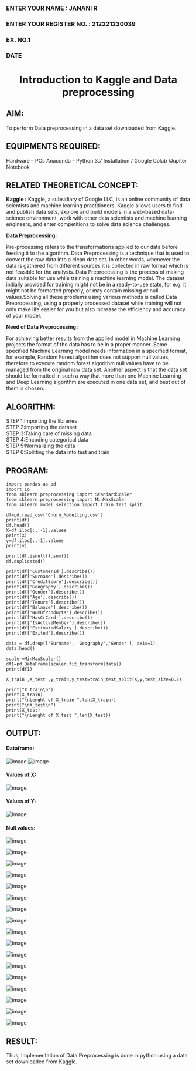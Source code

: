 <H3>ENTER YOUR NAME : JANANI R</H3>
<H3>ENTER YOUR REGISTER NO. : 212221230039</H3>
<H3>EX. NO.1</H3>
<H3>DATE</H3>
<H1 ALIGN =CENTER> Introduction to Kaggle and Data preprocessing</H1>

## AIM:

To perform Data preprocessing in a data set downloaded from Kaggle.

## EQUIPMENTS REQUIRED:
Hardware – PCs
Anaconda – Python 3.7 Installation / Google Colab /Jupiter Notebook

## RELATED THEORETICAL CONCEPT:

**Kaggle :**
Kaggle, a subsidiary of Google LLC, is an online community of data scientists and machine learning practitioners. Kaggle allows users to find and publish data sets, explore and build models in a web-based data-science environment, work with other data scientists and machine learning engineers, and enter competitions to solve data science challenges.

**Data Preprocessing:**

Pre-processing refers to the transformations applied to our data before feeding it to the algorithm. Data Preprocessing is a technique that is used to convert the raw data into a clean data set. In other words, whenever the data is gathered from different sources it is collected in raw format which is not feasible for the analysis.
Data Preprocessing is the process of making data suitable for use while training a machine learning model. The dataset initially provided for training might not be in a ready-to-use state, for e.g. it might not be formatted properly, or may contain missing or null values.Solving all these problems using various methods is called Data Preprocessing, using a properly processed dataset while training will not only make life easier for you but also increase the efficiency and accuracy of your model.

**Need of Data Preprocessing :**

For achieving better results from the applied model in Machine Learning projects the format of the data has to be in a proper manner. Some specified Machine Learning model needs information in a specified format, for example, Random Forest algorithm does not support null values, therefore to execute random forest algorithm null values have to be managed from the original raw data set.
Another aspect is that the data set should be formatted in such a way that more than one Machine Learning and Deep Learning algorithm are executed in one data set, and best out of them is chosen.


## ALGORITHM:
STEP 1:Importing the libraries<BR>
STEP 2:Importing the dataset<BR>
STEP 3:Taking care of missing data<BR>
STEP 4:Encoding categorical data<BR>
STEP 5:Normalizing the data<BR>
STEP 6:Splitting the data into test and train<BR>

##  PROGRAM:
```
import pandas as pd
import io
from sklearn.preprocessing import StandardScaler
from sklearn.preprocessing import MinMaxScaler
from sklearn.model_selection import train_test_split

df=pd.read_csv('Churn_Modelling.csv')
print(df)
df.head()
X=df.iloc[:,:-1].values
print(X)
y=df.iloc[:,-1].values
print(y)

print(df.isnull().sum())
df.duplicated()

print(df['CustomerId'].describe())
print(df['Surname'].describe())
print(df['CreditScore'].describe())
print(df['Geography'].describe())
print(df['Gender'].describe())
print(df['Age'].describe())
print(df['Tenure'].describe())
print(df['Balance'].describe())
print(df['NumOfProducts'].describe())
print(df['HasCrCard'].describe())
print(df['IsActiveMember'].describe())
print(df['EstimatedSalary'].describe())
print(df['Exited'].describe())

data = df.drop(['Surname', 'Geography','Gender'], axis=1)
data.head()

scaler=MinMaxScaler()
df1=pd.DataFrame(scaler.fit_transform(data))
print(df1)

X_train ,X_test ,y_train,y_test=train_test_split(X,y,test_size=0.2)

print("X_train\n")
print(X_train)
print("\nLenght of X_train ",len(X_train))
print("\nX_test\n")
print(X_test)
print("\nLenght of X_test ",len(X_test))
```

## OUTPUT:
#### Dataframe:
![image](https://github.com/Janani-2003/Ex-1-NN/assets/94288340/4dd4cecf-d41c-4271-967b-95475e2dce8f)
![image](https://github.com/Janani-2003/Ex-1-NN/assets/94288340/1c90dac5-7ad8-41eb-a3ad-d248c8bd538a)
#### Values of X:
![image](https://github.com/Janani-2003/Ex-1-NN/assets/94288340/d56f1da9-6831-4691-a1b4-18795d4964ed)
#### Values of Y:
![image](https://github.com/Janani-2003/Ex-1-NN/assets/94288340/f5c42cd0-42ca-43a0-acc3-cf372eb443d2)
#### Null values:
![image](https://github.com/Janani-2003/Ex-1-NN/assets/94288340/a46d3706-7d4a-4bbd-9d49-3706b5085678)

![image](https://github.com/Janani-2003/Ex-1-NN/assets/94288340/a2657627-d999-4cec-b262-8c768a0b8a98)

![image](https://github.com/Janani-2003/Ex-1-NN/assets/94288340/9c28da72-8c7d-4254-92bc-909a19648ec2)

![image](https://github.com/Janani-2003/Ex-1-NN/assets/94288340/540754f3-85bc-44d0-bcef-dc4dfb0bf396)

![image](https://github.com/Janani-2003/Ex-1-NN/assets/94288340/269e98cf-fc52-4a91-ae90-7a830ceb349b)

![image](https://github.com/Janani-2003/Ex-1-NN/assets/94288340/e7fe5227-1664-4c95-9574-249b5afa151d)

![image](https://github.com/Janani-2003/Ex-1-NN/assets/94288340/4768dc4d-72da-4c6c-a532-5f27d703f8eb)

![image](https://github.com/Janani-2003/Ex-1-NN/assets/94288340/bcd20978-17af-4d23-a91b-0ad67379f4ad)

![image](https://github.com/Janani-2003/Ex-1-NN/assets/94288340/47433259-a884-4d1a-94d6-65d22745ca3e)

![image](https://github.com/Janani-2003/Ex-1-NN/assets/94288340/c280f53b-0b00-4cb8-a5a0-2c46f25e127a)

![image](https://github.com/Janani-2003/Ex-1-NN/assets/94288340/92dec003-191c-4e7e-87c2-6411f9a2d179)

![image](https://github.com/Janani-2003/Ex-1-NN/assets/94288340/c796bf07-bbdb-4a4a-b10f-8e161a21f01d)

![image](https://github.com/Janani-2003/Ex-1-NN/assets/94288340/ad5cc7b4-44d0-4759-a584-07eefb68e821)

![image](https://github.com/Janani-2003/Ex-1-NN/assets/94288340/7e59a11b-3f22-4d6e-88de-ed8a8223e64d)

![image](https://github.com/Janani-2003/Ex-1-NN/assets/94288340/a25013c0-1cac-4d1d-8e05-e432dda66eae)

![image](https://github.com/Janani-2003/Ex-1-NN/assets/94288340/43e9d81f-e928-4c37-973c-81af84a7c431)

![image](https://github.com/Janani-2003/Ex-1-NN/assets/94288340/08d51576-7a34-4617-aa02-698015202672)

## RESULT:
Thus, Implementation of Data Preprocessing is done in python  using a data set downloaded from Kaggle.


